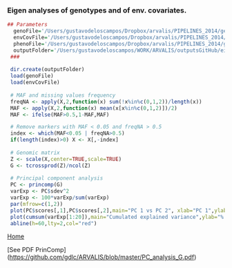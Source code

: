### Eigen analyses of genotypes and of env. covariates.

   
```R
## Parameters
  genoFile='/Users/gustavodeloscampos/Dropbox/arvalis/PIPELINES_2014/getData/output/X_2012_2014.rda'
  envCovFile='/Users/gustavodeloscampos/Dropbox/arvalis/PIPELINES_2014/getData/output/W_No_ctr_std.rda' 
  phenoFile='/Users/gustavodeloscampos/Dropbox/arvalis/PIPELINES_2014/getData/output/Y.rda' 
  outputFolder='/Users/gustavodeloscampos/WORK/ARVALIS/outputsGitHub/eigen/'
 ###
 
 dir.create(outputFolder) 
 load(genoFile)
 load(envCovFile)
 
 # MAF and missing values frequency
 freqNA <- apply(X,2,function(x) sum(!x%in%c(0,1,2))/length(x)) 
 MAF <- apply(X,2,function(x) mean(x[x%in%c(0,1,2)])/2)
 MAF <- ifelse(MAF>0.5,1-MAF,MAF)

 # Remove markers with MAF < 0.05 and freqNA > 0.5
 index <- which(MAF<0.05 | freqNA>0.5)
 if(length(index)>0) X <- X[,-index]
 
 # Genomic matrix
 Z <- scale(X,center=TRUE,scale=TRUE)
 G <- tcrossprod(Z)/ncol(Z)
 
 # Principal component analysis
 PC <- princomp(G)
 varExp <- PC$sdev^2
 varExp <- 100*varExp/sum(varExp)
 par(mfrow=c(1,2))
 plot(PC$scores[,1],PC$scores[,2],main="PC 1 vs PC 2", xlab="PC 1",ylab="PC 2")
 plot(cumsum(varExp[1:20]),main="Cumulated explained variance",ylab="% of Total",xlab="PC (Top 20)")
 abline(h=60,lty=2,col="red")

```
[Home](https://github.com/gdlc/ARVALIS/blob/master/README.md)

[See PDF PrinComp] (https://github.com/gdlc/ARVALIS/blob/master/PC_analysis_G.pdf)

